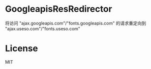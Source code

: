 # GoogleapisResRedirector

将访问 "ajax.googleapis.com"/"fonts.googleapis.com" 的请求重定向到 "ajax.useso.com"/"fonts.useso.com"


# License 

MIT